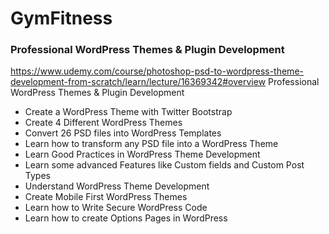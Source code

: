 # GymFitness
### Professional WordPress Themes & Plugin Development ###

https://www.udemy.com/course/photoshop-psd-to-wordpress-theme-development-from-scratch/learn/lecture/16369342#overview Professional WordPress Themes & Plugin Development

* Create a WordPress Theme with Twitter Bootstrap
* Create 4 Different WordPress Themes
* Convert 26 PSD files into WordPress Templates
* Learn how to transform any PSD file into a WordPress Theme
* Learn Good Practices in WordPress Theme Development
* Learn some advanced Features like Custom fields and Custom Post Types
* Understand WordPress Theme Development
* Create Mobile First WordPress Themes
* Learn how to Write Secure WordPress Code
* Learn how to create Options Pages in WordPress
 